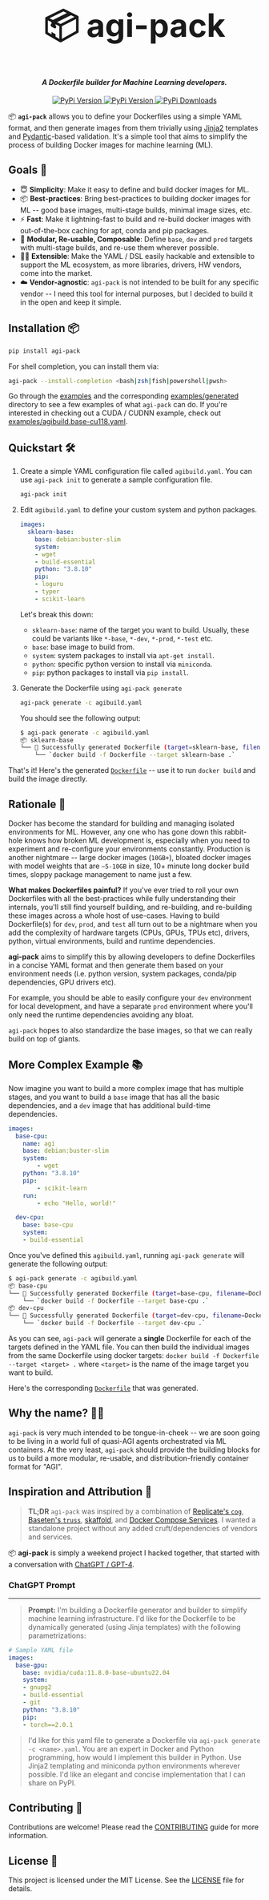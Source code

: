 <h1 align="center" style="font-size:64px;font-weight: bold;font-color:black;">📦 agi-pack</h1>
<h4 align="center">
<i>A Dockerfile builder for Machine Learning developers.</i>
</h4>

<p align="center">
<a href="https://pypi.org/project/agi-pack/">
    <img alt="PyPi Version" src="https://badge.fury.io/py/agi-pack.svg">
</a>
<a href="https://pypi.org/project/agi-pack/">
    <img alt="PyPi Version" src="https://img.shields.io/pypi/pyversions/agi-pack">
</a>
<a href="https://pypi.org/project/agi-pack/">
    <img alt="PyPi Downloads" src="https://img.shields.io/pypi/dm/agi-pack">
</a>

</p>

📦 **`agi-pack`** allows you to define your Dockerfiles using a simple YAML format, and then generate images from them trivially using [Jinja2](https://jinja.palletsprojects.com/en/3.1.x/) templates and [Pydantic](https://docs.pydantic.dev/latest/)-based validation. It's a simple tool that aims to simplify the process of building Docker images for machine learning (ML).

## Goals 🎯

- 😇 **Simplicity**: Make it easy to define and build docker images for ML.
- 📦 **Best-practices**: Bring best-practices to building docker images for ML -- good base images, multi-stage builds, minimal image sizes, etc.
- ⚡️ **Fast**: Make it lightning-fast to build and re-build docker images with out-of-the-box caching for apt, conda and pip packages.
- 🧩 **Modular, Re-usable, Composable**: Define `base`, `dev` and `prod` targets with multi-stage builds, and re-use them wherever possible.
- 👩‍💻 **Extensible**: Make the YAML / DSL easily hackable and extensible to support the ML ecosystem, as more libraries, drivers, HW vendors, come into the market.
- ☁️ **Vendor-agnostic**: `agi-pack` is not intended to be built for any specific vendor -- I need this tool for internal purposes, but I decided to build it in the open and keep it simple.

## Installation 📦

```bash
pip install agi-pack
```

For shell completion, you can install them via:
```bash
agi-pack --install-completion <bash|zsh|fish|powershell|pwsh>
```

Go through the [examples](./examples) and the corresponding [examples/generated](./examples/generated) directory to see a few examples of what `agi-pack` can do. If you're interested in checking out a CUDA / CUDNN example, check out [examples/agibuild.base-cu118.yaml](./examples/agibuild.base-cu118.yaml).

## Quickstart 🛠

1. Create a simple YAML configuration file called `agibuild.yaml`. You can use `agi-pack init` to generate a sample configuration file.

    ```bash
    agi-pack init
    ```

2. Edit `agibuild.yaml` to define your custom system and python packages.

    ```yaml
    images:
      sklearn-base:
        base: debian:buster-slim
        system:
        - wget
        - build-essential
        python: "3.8.10"
        pip:
        - loguru
        - typer
        - scikit-learn
    ```

    Let's break this down:
    - `sklearn-base`: name of the target you want to build. Usually, these could be variants like `*-base`, `*-dev`, `*-prod`, `*-test` etc.
    - `base`: base image to build from.
    - `system`: system packages to install via `apt-get install`.
    - `python`: specific python version to install via `miniconda`.
    - `pip`: python packages to install via `pip install`.

3. Generate the Dockerfile using `agi-pack generate`

    ```bash
    agi-pack generate -c agibuild.yaml
    ```

    You should see the following output:

    ```bash
    $ agi-pack generate -c agibuild.yaml
    📦 sklearn-base
    └── 🎉 Successfully generated Dockerfile (target=sklearn-base, filename=Dockerfile).
        └── `docker build -f Dockerfile --target sklearn-base .`
    ```

That's it! Here's the generated [`Dockerfile`](examples/generated/Dockerfile-quickstart) -- use it to run `docker build` and build the image directly.

## Rationale 🤔

Docker has become the standard for building and managing isolated environments for ML. However, any one who has gone down this rabbit-hole knows how broken ML development is, especially when you need to experiment and re-configure your environments constantly. Production is another nightmare -- large docker images (`10GB+`), bloated docker images with model weights that are `~5-10GB` in size, 10+ minute long docker build times, sloppy package management to name just a few.

**What makes Dockerfiles painful?** If you've ever tried to roll your own Dockerfiles with all the best-practices while fully understanding their internals, you'll still find yourself building, and re-building, and re-building these images across a whole host of use-cases. Having to build Dockerfile(s) for `dev`, `prod`, and `test` all turn out to be a nightmare when you add the complexity of hardware targets (CPUs, GPUs, TPUs etc), drivers, python, virtual environments, build and runtime dependencies.

**agi-pack** aims to simplify this by allowing developers to define Dockerfiles in a concise YAML format and then generate them based on your environment needs (i.e. python version, system packages, conda/pip dependencies, GPU drivers etc).

For example, you should be able to easily configure your `dev` environment for local development, and have a separate `prod` environment where you'll only need the runtime dependencies avoiding any bloat.

`agi-pack` hopes to also standardize the base images, so that we can really build on top of giants.

## More Complex Example 📚

Now imagine you want to build a more complex image that has multiple stages, and you want to build a `base` image that has all the basic dependencies, and a `dev` image that has additional build-time dependencies.

```yaml
images:
  base-cpu:
    name: agi
    base: debian:buster-slim
    system:
        - wget
    python: "3.8.10"
    pip:
        - scikit-learn
    run:
        - echo "Hello, world!"

  dev-cpu:
    base: base-cpu
    system:
    - build-essential
```

Once you've defined this `agibuild.yaml`, running `agi-pack generate` will generate the following output:

```bash
$ agi-pack generate -c agibuild.yaml
📦 base-cpu
└── 🎉 Successfully generated Dockerfile (target=base-cpu, filename=Dockerfile).
    └── `docker build -f Dockerfile --target base-cpu .`
📦 dev-cpu
└── 🎉 Successfully generated Dockerfile (target=dev-cpu, filename=Dockerfile).
    └── `docker build -f Dockerfile --target dev-cpu .`
```

As you can see, `agi-pack` will generate a **single** Dockerfile for each of the targets defined in the YAML file. You can then build the individual images from the same Dockerfile using docker targets: `docker build -f Dockerfile --target <target> .` where `<target>` is the name of the image target you want to build.

Here's the corresponding [`Dockerfile`](./examples/generated/Dockerfile-multistage) that was generated.


## Why the name? 🤷‍♂️
`agi-pack` is very much intended to be tongue-in-cheek -- we are soon going to be living in a world full of quasi-AGI agents orchestrated via ML containers. At the very least, `agi-pack` should provide the building blocks for us to build a more modular, re-usable, and distribution-friendly container format for "AGI".

## Inspiration and Attribution 🌟

> **TL;DR** `agi-pack` was inspired by a combination of [Replicate's `cog`](https://github.com/replicate/cog), [Baseten's `truss`](https://github.com/basetenlabs/truss/), [skaffold](https://skaffold.dev/), and [Docker Compose Services](https://docs.docker.com/compose/compose-file/05-services/). I wanted a standalone project without any added cruft/dependencies of vendors and services.

📦 **agi-pack** is simply a weekend project I hacked together, that started with a conversation with [ChatGPT / GPT-4](#chatgpt-prompt).

### ChatGPT Prompt
---

> **Prompt:** I'm building a Dockerfile generator and builder to simplify machine learning infrastructure. I'd like for the Dockerfile to be dynamically generated (using Jinja templates) with the following parametrizations:

```yaml
# Sample YAML file
images:
  base-gpu:
    base: nvidia/cuda:11.8.0-base-ubuntu22.04
    system:
    - gnupg2
    - build-essential
    - git
    python: "3.8.10"
    pip:
    - torch==2.0.1
```
> I'd like for this yaml file to generate a Dockerfile via `agi-pack generate -c <name>.yaml`. You are an expert in Docker and Python programming, how would I implement this builder in Python. Use Jinja2 templating and miniconda python environments wherever possible. I'd like an elegant and concise implementation that I can share on PyPI.

## Contributing 🤝

Contributions are welcome! Please read the [CONTRIBUTING](CONTRIBUTING.md) guide for more information.

## License 📄

This project is licensed under the MIT License. See the [LICENSE](LICENSE) file for details.
